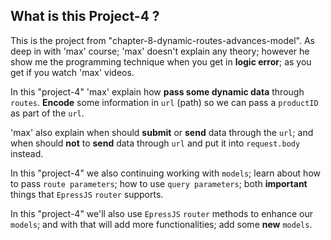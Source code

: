 ## What is this Project-4 ?

This is the project from "chapter-8-dynamic-routes-advances-model". As deep in
with 'max' course; 'max' doesn't explain any theory; however he show me the
programming technique when you get in **logic error**; as you get if
you watch 'max' videos.

In this "project-4" 'max' explain how **pass some dynamic data** through
`routes`. **Encode** some information in `url` (path) so we can pass
a `productID` as part of  the `url`.

'max' also explain when should **submit** or **send** data through the `url`;
and when should **not** to **send** data through `url` and put it into
`request.body` instead.

In this "project-4" we also continuing working with `models`; learn about how to
pass `route parameters`; how to use `query parameters`; both **important**
things that `EpressJS` `router` supports.

In this "project-4" we'll also use `EpressJS` `router` methods to enhance our
`models`; and with that will add more functionalities; add some **new**
`models`.
